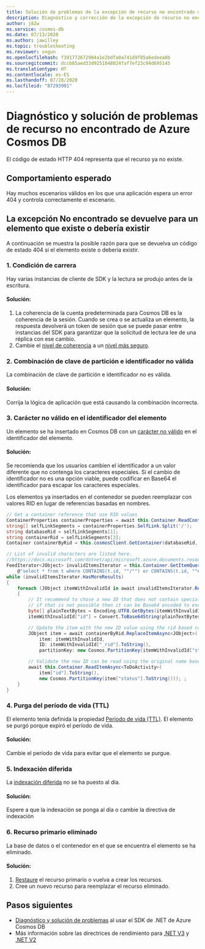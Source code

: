 ```yaml
---
title: Solución de problemas de la excepción de recurso no encontrado de Azure Cosmos DB
description: Diagnóstico y corrección de la excepción de recurso no encontrado
author: j82w
ms.service: cosmos-db
ms.date: 07/13/2020
ms.author: jawilley
ms.topic: troubleshooting
ms.reviewer: sngun
ms.openlocfilehash: f391772672904a1e2bdfa0a741d9f85a6edeea8b
ms.sourcegitcommit: dccb85aed33d9251048024faf7ef23c94d695145
ms.translationtype: HT
ms.contentlocale: es-ES
ms.lasthandoff: 07/28/2020
ms.locfileid: "87293901"
---
```

# <a name="diagnose-and-troubleshoot-azure-cosmos-db-not-found"></a>Diagnóstico y solución de problemas de recurso no encontrado de Azure Cosmos DB
El código de estado HTTP 404 representa que el recurso ya no existe.

## <a name="expected-behavior"></a>Comportamiento esperado
Hay muchos escenarios válidos en los que una aplicación espera un error 404 y controla correctamente el escenario.

## <a name="not-found-was-returned-for-an-item-that-should-exist-or-does-exist"></a>La excepción No encontrado se devuelve para un elemento que existe o debería existir
A continuación se muestra la posible razón para que se devuelva un código de estado 404 si el elemento existe o debería existir.

### <a name="1-race-condition"></a>1. Condición de carrera
Hay varias instancias de cliente de SDK y la lectura se produjo antes de la escritura.

#### <a name="solution"></a>Solución:
1. La coherencia de la cuenta predeterminada para Cosmos DB es la coherencia de la sesión. Cuando se crea o se actualiza un elemento, la respuesta devolverá un token de sesión que se puede pasar entre instancias del SDK para garantizar que la solicitud de lectura lee de una réplica con ese cambio.
2. Cambie el [nivel de coherencia](consistency-levels-choosing.md) a un [nivel más seguro](consistency-levels-tradeoffs.md).

### <a name="2-invalid-partition-key-and-id-combination"></a>2. Combinación de clave de partición e identificador no válida
La combinación de clave de partición e identificador no es válida.

#### <a name="solution"></a>Solución:
Corrija la lógica de aplicación que está causando la combinación incorrecta. 

### <a name="3-invalid-character-in-item-id"></a>3. Carácter no válido en el identificador del elemento
Un elemento se ha insertado en Cosmos DB con un [carácter no válido](https://docs.microsoft.com/dotnet/api/microsoft.azure.documents.resource.id?view=azure-dotnet#remarks) en el identificador del elemento.

#### <a name="solution"></a>Solución:
Se recomienda que los usuarios cambien el identificador a un valor diferente que no contenga los caracteres especiales. Si el cambio de identificador no es una opción viable, puede codificar en Base64 el identificador para escapar los caracteres especiales.

Los elementos ya insertados en el contenedor se pueden reemplazar con valores RID en lugar de referencias basadas en nombres.
```c#
// Get a container reference that use RID values
ContainerProperties containerProperties = await this.Container.ReadContainerAsync();
string[] selfLinkSegments = containerProperties.SelfLink.Split('/');
string databaseRid = selfLinkSegments[1];
string containerRid = selfLinkSegments[3];
Container containerByRid = this.cosmosClient.GetContainer(databaseRid, containerRid);

// List of invalid characters are listed here.
//https://docs.microsoft.com/dotnet/api/microsoft.azure.documents.resource.id?view=azure-dotnet#remarks
FeedIterator<JObject> invalidItemsIterator = this.Container.GetItemQueryIterator<JObject>(
    @"select * from t where CONTAINS(t.id, ""/"") or CONTAINS(t.id, ""#"") or CONTAINS(t.id, ""?"") or CONTAINS(t.id, ""\\"") ");
while (invalidItemsIterator.HasMoreResults)
{
    foreach (JObject itemWithInvalidId in await invalidItemsIterator.ReadNextAsync())
    {
        // It recommend to chose a new ID that does not contain special characters, but
        // if that is not possible then it can be Base64 encoded to escape the special characters
        byte[] plainTextBytes = Encoding.UTF8.GetBytes(itemWithInvalidId["id"].ToString());
        itemWithInvalidId["id"] = Convert.ToBase64String(plainTextBytes);

        // Update the item with the new ID value using the rid based container reference
        JObject item = await containerByRid.ReplaceItemAsync<JObject>(
            item: itemWithInvalidId,
            ID: itemWithInvalidId["_rid"].ToString(),
            partitionKey: new Cosmos.PartitionKey(itemWithInvalidId["status"].ToString()));

        // Validate the new ID can be read using the original name based contianer reference
        await this.Container.ReadItemAsync<ToDoActivity>(
            item["id"].ToString(),
            new Cosmos.PartitionKey(item["status"].ToString())); ;
    }
}
```

### <a name="4-time-to-live-ttl-purge"></a>4. Purga del período de vida (TTL)
El elemento tenía definida la propiedad [Período de vida (TTL)](https://docs.microsoft.com/azure/cosmos-db/time-to-live). El elemento se purgó porque expiró el período de vida.

#### <a name="solution"></a>Solución:
Cambie el período de vida para evitar que el elemento se purgue.

### <a name="5-lazy-indexing"></a>5. Indexación diferida
La [indexación diferida](index-policy.md#indexing-mode) no se ha puesto al día.

#### <a name="solution"></a>Solución:
Espere a que la indexación se ponga al día o cambie la directiva de indexación

### <a name="6-parent-resource-deleted"></a>6. Recurso primario eliminado
La base de datos o el contenedor en el que se encuentra el elemento se ha eliminado.

#### <a name="solution"></a>Solución:
1. [Restaure](https://docs.microsoft.com/azure/cosmos-db/online-backup-and-restore#backup-retention-period) el recurso primario o vuelva a crear los recursos.
2. Cree un nuevo recurso para reemplazar el recurso eliminado.

## <a name="next-steps"></a>Pasos siguientes
* [Diagnóstico y solución de problemas](troubleshoot-dot-net-sdk.md) al usar el SDK de .NET de Azure Cosmos DB
* Más información sobre las directrices de rendimiento para [.NET V3](performance-tips-dotnet-sdk-v3-sql.md) y [.NET V2](performance-tips.md)
